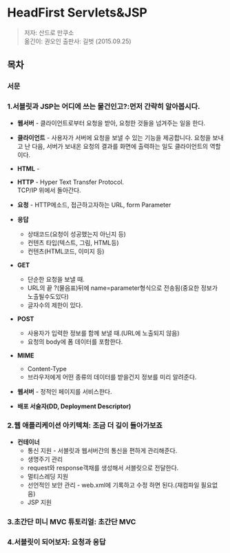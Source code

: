 # HeadFirst Servlets&JSP
> 저자: 산드로 만쿠소  
> 옮긴이: 권오인
> 출판사: 길벗 (2015.09.25)  

## 목차

### 서문
### 1.서블릿과 JSP는 어디에 쓰는 물건인고?:먼저 간략히 알아봅시다.  
- **웹서버** - 클라이언트로부터 요청을 받아, 요청한 것들을 넘겨주는 일을 한다.  
- **클라이언트** - 사용자가 서버에 요청을 보낼 수 있는 기능을 제공합니다. 요청을 보내고 난 다음, 서버가 보내온 요청의 결과를 화면에 출력하는 일도 클라이언트의 역할이다.  
- **HTML** -  
- **HTTP** - Hyper Text Transfer Protocol.  
      TCP/IP 위에서 돌아간다.  

- **요청** - HTTP메소드, 접근하고자하는 URL, form Parameter  
- **응답**  
    + 상태코드(요청이 성공했는지 아닌지 등)
    + 컨텐츠 타입(텍스트, 그림, HTML등)
    + 컨텐츠(HTML코드, 이미지 등)
- **GET** 
    + 단순한 요청을 보낼 때.
    + URL의 끝 ?(물음표)뒤에 name=parameter형식으로 전송됨(중요한 정보가 노출될수도있다)
    + 글자수의 제한이 있다.
- **POST** 
    + 사용자가 입력한 정보를 함께 보낼 때.(URL에 노출되지 않음)
    + 요청의 body에 폼 데이터를 포함한다.
- **MIME** 
    + Content-Type 
    + 브라우저에게 어떤 종류의 데이터를 받을건지 정보를 미리 알려준다.
- **웹서버** - 정적인 페이지를 서비스한다.
- **배포 서술자(DD, Deployment Descriptor)**

### 2.웹 애플리케이션 아키텍쳐: 조금 더 깊이 들아가보죠  
- **컨테이너**
    + 통신 지원 - 서블릿과 웹서버간의 통신을 편하게 관리해준다.
    + 생명주기 관리
    + request와 response객채를 생성해서 서블릿으로 전달한다.
    + 멀티스레딩 지원
    + 선언적인 보안 관리 - web.xml에 기록하고 수정 하면 된다.(재컴파일 필요없음)
    + JSP 지원

### 3.초간단 미니 MVC 튜토리얼: 초간단 MVC  


### 4.서블릿이 되어보자: 요청과 응답  







